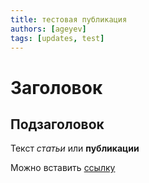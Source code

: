 ```yaml
---
title: тестовая публикация
authors: [ageyev]
tags: [updates, test]
---
```


# Заголовок 

## Подзаголовок 

Текст *статьи* или **публикации**

Можно вставить [ссылку](https://google.com)
